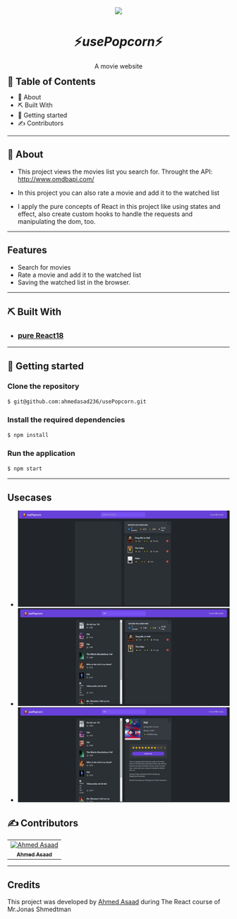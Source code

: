 <div align="center">
<img height="200" src="https://tellus.ars.usda.gov/media/1761/popcorn.jpg">
</div>

<div align="center">
    <h1 align='center'>⚡️<i>usePopcorn</i>⚡️</h1>
    <p> A movie website </p>
</div>

<h2 style="display:inline">📝 Table of Contents</h2>

- 📑 About
- ⛏️ Built With
- 🏁 Getting started
- ✍️ Contributors

---

## 📑 About

- This project views the movies list you search for. Throught the API: http://www.omdbapi.com/

- In this project you can also rate a movie and add it to the watched list

- I apply the pure concepts of React in this project like using states and effect, also create custom hooks to handle the requests and manipulating the dom, too.

---

## Features

<ul>
    <li>Search for movies
</li>
    <li>Rate a movie and add it to the watched list
</li>
    <li>Saving the watched list in the browser.
</li>
</ul>

---

## ⛏️ Built With

- <h3> <a href="https://react.dev/blog/2022/03/29/react-v18" target="_blank">pure React18</a></h3>

---

## 🏁 Getting started

### Clone the repository

```bash
$ git@github.com:ahmedasad236/usePopcorn.git
```

### Install the required dependencies

```bash
$ npm install
```

### Run the application

```bash
$ npm start
```

---

## Usecases

- ![main](./screenshots/main.jpg)
- ![search](./screenshots/search.jpg)
- ![add_to_watched](./screenshots/add_to_watched.jpg)

## ✍️ Contributors

<table>
  <tr>

<td align="center">
<a href="https://github.com/ahmedasad236" target="_black">
<img src="https://avatars.githubusercontent.com/u/68563546" width="150px;" alt="Ahmed Asaad"/><br /><sub><b>Ahmed Asaad</b></sub></a><br />
</td>

</tr>
 </table>

---

## Credits

This project was developed by <a href="https://github.com/ahmedasad236" target="_black">
Ahmed Asaad</a> during The React course of Mr.Jonas Shmedtman
